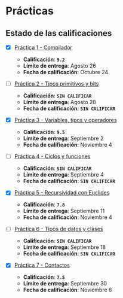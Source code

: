 # Prácticas

## Estado de las calificaciones

* [x] [Práctica 1 - Compilador](P01)
    * **Calificación**: **`9.2`**
    * **Límite de entrega**: Agosto 26
    * **Fecha de calificación**: Octubre 24

* [ ] [Práctica 2 - Tipos primitivos y bits](P02)
    * **Calificación**: **`SIN CALIFICAR`**
    * **Límite de entrega**: Agosto 28
    * **Fecha de calificación**: **`SIN CALIFICAR`**

* [x] [Práctica 3 - Variables, tipos y operadores](P03)
    * **Calificación**: **`9.5`**
    * **Límite de entrega**: Septiembre 2
    * **Fecha de calificación**: Noviembre 4

* [ ] [Práctica 4 - Ciclos y funciones](P04)
    * **Calificación**: **`SIN CALIFICAR`**
    * **Límite de entrega**: Septiembre 4
    * **Fecha de calificación**: **`SIN CALIFICAR`**

* [x] [Práctica 5 - Recursividad con Euclides](P05)
    * **Calificación**: **`7.8`**
    * **Límite de entrega**: Septiembre 11
    * **Fecha de calificación**: Noviembre 4

* [ ] [Práctica 6 - Tipos de datos y clases](P06)
    * **Calificación**: **`SIN CALIFICAR`**
    * **Límite de entrega**: Septiembre 18
    * **Fecha de calificación**: **`SIN CALIFICAR`**

* [x] [Práctica 7 - Contactos](P07)
    * **Calificación**: **`7.5`**
    * **Límite de entrega**: Septiembre 30
    * **Fecha de calificación**: Noviembre 6

